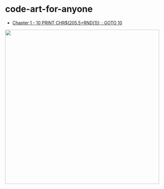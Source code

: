# code-art-for-anyone

- [Chapter 1 - 10 PRINT CHR$(205.5+RND(1)); : GOTO 10](https://github.com/roquef/code-art-for-anyone/tree/master/10%20PRINT%20CHR%24(205.5%2BRND(1))%3B%20GOTO%2010)

<img width="500px" src="https://github.com/roquef/js-generative-art-course/blob/master/10%20PRINT%20CHR$(205.5+RND(1));%20GOTO%2010/result4.png"></img>
